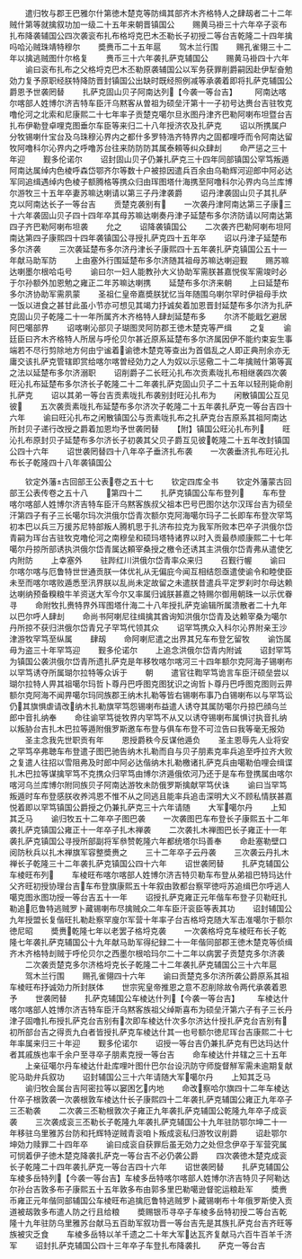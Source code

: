 <!-- { "loadSidebar": true } -->
　　遣归牧与郡王巴雅尔什第徳木楚克等防缉其部齐木齐格特人之肆刼者二十二年贼什第等就擒叙功加一级二十五年来朝晋镇国公
　　赐黄马褂三十六年卒子衮布扎布降袭辅国公四次袭衮布扎布格埒克巴木丕勒长子初授二等台吉乾隆二十四年擒吗哈沁贼珠靖特穆尔
　　奬赉币二十五年扈
　　驾木兰行围
　　赐孔雀翎三十二年以擒逃贼图什尔格复
　　赉币三十六年袭扎萨克辅国公
　　赐黄马褂四十六年
　　谕曰衮布扎布之父格埒克巴木丕勒原袭辅国公以军务获罪削爵嗣因赴伊犁奋勉効力复予原职经朕特降防晋封镇国公出缺时既经照例减等承袭着即将扎萨克辅国公爵恩予世袭罔替
　　扎萨克固山贝子阿南达列【今袭一等台吉】
　　阿南达喀尔喀部人姓博尔济吉特车臣汗乌黙客从曽祖为硕垒汗第十一子初号达赉台吉驻牧克噜伦河之北索和尼康熙二十七年率子贡楚克噶尔旦氷图丹津齐巴勒阿喇布坦暨台吉扎布伊勒登卓哩克图垂尔车臣等来归二十八年授济农及扎萨克
　　诏以所携属户分牧锡喇什宝台及乌珠穆沁界内之都什多罗特浩齐特界内之固都哩呼而令阿南达留牧阿噜科尔沁界内之呼噜苏台往来防防防其属泰頼等纠众肆刦
　　命严惩之三十年迎
　　觐多伦诺尔
　　诏封固山贝子仍兼扎萨克三十四年同部镇国公罕笃叛遁阿南达属绰内色棱呼森岱鄂齐尔等数十户被掠因遣兵百余由乌勒辉河迎郎中阿必达军同追缉遇绰内色棱子额腾格等携众归由珲图塔什海携至阿噜科尔沁界内乌兰库博尔游牧三十五年卒妻苏嘛达喇请以第三子丹津袭爵
　　诏丹津袭固山贝子其扎萨克以阿南达长子一等台吉
　　贡楚克袭别有
　　一次袭丹津阿南达第三子康三十六年袭固山贝子四十四年卒其母苏嘛达喇奏丹津子延楚布多尔济防请以阿南达第四子齐巴勒阿喇布坦袭
　　允之
　　诏降袭镇国公
　　二次袭齐巴勒阿喇布坦阿南达第四子康熙四十四年袭镇国公寻授扎萨克四十五年卒
　　诏以丹津子延楚布多尔济袭
　　三次袭延楚布多尔济丹津长子康熙四十五年袭扎萨克镇国公五十一年献马助军防
　　上由塞外行围延楚布多尔济随其祖母苏嘛达喇迎觐
　　赐苏嘛达喇墨尔根哈屯号
　　谕曰尔一妇人能教孙大义协助军需朕甚嘉悦俟军需竣时必于尔孙额外加恩勉之雍正二年苏嘛达喇携
　　延楚布多尔济来朝
　　上曰延楚布多尔济协助军需夙蒙
　　圣祖仁皇帝嘉奬朕犹忆当年随围乌喇尔罕时伊祖母手炊一饭以进食之甚甘此虽小节亦可想见其竭力抒诚矣着加恩晋封延楚布多尔济为扎萨克固山贝子乾隆二十一年所属齐木齐格特人肆刦延楚布多
　　尔济不能戢乞避居阿巴噶部界
　　诏喀喇沁部贝子瑚图灵阿防郡王徳木楚克等严缉
　　之复
　　谕廷臣曰齐木齐格特人所居与呼伦贝尔甚近原系延楚布多尔济属因伊不能约束妄生事端若不尽行剪除地方何由宁谧着谕徳木楚克等查出为首倡乱之人即正典刑余亦无庸交该扎萨克管辖即赏给喀尔喀曽经効力之人为奴以示惩儆二十二年擒贼什第等寘之法以延楚布多尔济溺职
　　诏削爵子二长旺沁扎布次贡素咙扎布相继袭四次袭旺沁扎布延楚布多尔济长子乾隆二十二年袭扎萨克固山贝子二十五年以轻刑毙命削扎萨克
　　诏以其弟一等台吉贡素咙扎布袭别封旺沁扎布为
　　闲散镇国公互见彼
　　五次袭贡素咙扎布延楚布多尔济次子乾隆二十五年袭扎萨克一等台吉四十六年
　　谕曰旺沁扎布之闲散镇国公与贡素咙扎布之扎萨克台吉原系其祖阿南达所封贝子递行改授之爵着加恩均予世袭罔替
　　【附】镇国公旺沁扎布列
　　旺沁扎布原封贝子延楚布多尔济长子初袭其父贝子爵互见彼乾隆二十五年改封镇国公四十六年
　　诏世袭罔替四十八年卒子垂济扎布袭
　　一次袭垂济扎布旺沁扎布长子乾隆四十八年袭镇国公














　　钦定外藩古回部王公表卷之五十七
　　钦定四库全书
　　钦定外藩蒙古回部王公表传卷之五十八
　　第四十二
　　扎萨克镇国公车布登列
　　车布登喀尔喀部人姓博尔济吉特车臣汗乌黙客族叔父祖本巴号巴图尔达尔汉珲台吉为硕垒汗第四子有子三长噶尔玛次洪俄尔岱青次额尔克阿海噶尔玛子二长即车布登次罕笃初本巴以兵三万援苏尼特部叛人腾机思于扎济布拉克为我军所败本巴卒子洪俄尔岱青嗣为珲台吉驻牧克噜伦河之南穆垒和硕玛塔特诸界以时入贡最恭顺康熙二十七年噶尔丹掠所部诱执洪俄尔岱青属达頼宰桑授之檄令还诱其主洪俄尔岱青弗从遣使乞内附防
　　上幸塞外
　　驻跸红川洪俄尔岱青率众来归
　　召觐行幄
　　谕曰尔喀尔喀与厄鲁特世世通贡朕一体优礼从无偏庇今闻互相结怨亟遣使谕令和睦使臣未至而喀尔喀败遁悉至汛界朕以乱尚未定故留之未遣朕昔遣兵平定罗刹时尔母达赖达喇纳预备糗粮牛羊资送大军今尔又率属归诚朕甚嘉之特赐尔御用朝珠一以示优眷寻
　　命附牧扎赉特界外珲图塔什海二十八年授扎萨克谕辑所属溃散者二十九年以巴尔呼人肆刦
　　命尚书阿喇尼往缉擒其酋询知洪俄尔岱青及达赖宰桑为噶尔丹所掠不获归洪俄尔岱青兄子罕笃代领其众
　　诏罕笃携众入科尔沁界附亲王沙津游牧罕笃至纵属
　　肆刼
　　命阿喇尼遣之出界其兄车布登乞留牧
　　谕饬属毋为盗三十年罕笃迎
　　觐多伦诺尔
　　上追念洪俄尔岱青内附诚
　　诏封罕笃为镇国公袭洪俄尔岱青所遗扎萨克是年移牧喀尔喀河三十四年额尔克阿海子锡喇布以罕笃诱夺所属瑚尔拉特等众诉于
　　朝
　　遣官往鞫罕笃诡言车臣汗硕垒尝以瑚尔拉特人畀其祖噶尔玛哲卜尊丹巴呼图克图犹识之询哲卜尊丹巴呼图克图则云畀额尔克阿海不闻畀噶尔玛同族郡王纳木扎勒等皆右锡喇布事乃白锡喇布以与罕笃讼仍其旗惧虐请改纳木扎勒旗罕笃怨锡喇布益遣人诱夺其属防噶尔丹掠巴顔乌兰郎中音扎纳奉
　　命往谕罕笃徙牧界内罕笃不从又以诱夺锡喇布属惧讨执音扎纳以叛胁台吉扎木巴拉等遁附俄罗斯邀车布登与俱车布登不可泣告曰我等毫无报効
　　圣主念我先世职贡有年
　　恩授爵秩今反谋他遁负
　　圣主恩辱先人业将安之罕笃卒弗聴车布登遣子图巴驰告纳木扎勒而自与贝子朋素克率兵追至呼拉齐大败之复遣人往招以雪阻弗及时郎中阿必达偕纳木扎勒檄诸扎萨克兵由噶勒伯哩会缉谍扎木巴拉等谋擒罕笃不克携众归罕笃由博尔济遁俄侬河乃还于是车布登携属由喀尔喀河乌兰库博尔附同族贝子阿南达游牧未防俄罗斯擒献罕笃伏诛
　　谕曰当罕笃叛遁时车布登感朕收养鸿恩不惟不从之同逃且能率兵追击深明大义不顾私情朕甚嘉悦着即以罕笃镇国公爵授之仍兼扎萨克三十六年请随
　　大军噶尔丹
　　上知其乏马
　　谕归牧五十二年卒子图巴袭
　　一次袭图巴车布登长子康熙五十二年袭扎萨克镇国公雍正十一年卒子扎木禅袭
　　二次袭扎木禅图巴长子雍正十一年袭扎萨克镇国公寻授所部副将军叅赞乾隆六年都统塔尔玛善奉
　　命赴塞勒壁口阅防秋兵以扎木禅旗军容整奬赉之
　　三十二年卒子云丹袭
　　三次袭云丹扎木禅长子乾隆三十二年袭扎萨克镇国公四十六年
　　诏世袭罔替
　　扎萨克辅国公车棱旺布列
　　车棱旺布喀尔喀部人姓博尔济吉特贝勒车布登从弟祖巴特玛达什父齐旺初授协理台吉车布登旗康熙五十年叙由敦都台察罕徳哷苏追缉巴尔呼逃人噶克图氷图功授一等台吉五十一年
　　诏授扎萨克雍正元年偕车布登子贝勒旺扎勒追厄鲁特逃贼罗卜藏锡喇布尽擒贼众二年车臣汗衮臣等表其功
　　诏封辅国公九年授盟长复偕旺扎勒赴察罕廋尔军营十年率子台吉格埒克随大军击准噶尔于额尔徳尼昭
　　奬赉乾隆七年以老罢子格埒克袭
　　一次袭格埒克车棱旺布长子乾隆七年袭扎萨克辅国公十九年献马助军得纪録二十一年偕同部郡王徳木楚克等侦缉齐木齐格特刦贼于呼伦贝尔之西墨尔根哈玛尔二十二年以病罢子贡楚克多尔济袭
　　二次袭贡楚克多尔济格埒克长子乾隆二十二年袭扎萨克辅国公三十六年扈
　　驾木兰行围
　　赐孔雀翎四十六年
　　谕曰贡楚克多尔济所袭公爵原系其祖车棱旺布抒诚効力所封朕体
　　世宗宪皇帝推恩之意不忍削除故令两代承袭着恩予
　　世袭罔替
　　扎萨克辅国公车棱达什列【今袭一等台吉】
　　车棱达什喀尔喀部人姓博尔济吉特车臣汗乌黙客族祖父绰斯喜布为硕垒汗第六子有子三长丹津子固噜扎布授扎萨克台吉别有次即车棱达什次多尔济达什授扎萨克台吉别有初所部台吉之得贡九白者皆授扎萨克车棱达什其一也号额尔徳尼珲台吉康熙二十七年率属来归三十年迎
　　觐多伦诺尔
　　诏授一等台吉仍兼扎萨克有巴达玛达什者其戚族也率千余户至寻卒子朋素克授一等台吉
　　命车棱达什并辖之三十五年
　　上亲征噶尔丹车棱达什赴库哩叶图什巴尔台设汛防守师旋督觧军需未逾期复献驼马助弁兵叙功
　　诏封辅国公三十六年请随大军噶尔丹
　　上知其乏马
　　谕归牧会属台吉阿密拉等以窭困乞内地
　　命改察哈尔旗四十二年车棱达什卒子根敦袭一次袭根敦车棱达什长子康熙四十二年袭扎萨克辅国公雍正九年卒子三丕勒袭
　　二次袭三丕勒根敦次子雍正九年袭扎萨克辅国公乾隆九年卒子成衮袭
　　三次袭成衮三丕勒长子乾隆九年袭扎萨克辅国公十九年驻防鄂尔坤二十一年移驻乌里雅苏台防和托辉特逆贼青衮咱卜叛成衮私归游牧议削爵
　　诏赴鄂尔坤効力赎罪二十四年卒
　　谕曰成衮自获罪后虽无効力之处但念伊卒于军营究属可悯着伊子徳木楚克降袭扎萨克一等台吉不必仍袭公爵
　　四次袭徳木楚克成衮长子乾隆二十四年袭扎萨克一等台吉四十六年
　　诏世袭罔替
　　扎萨克辅国公车棱多岳特列【今袭一等台吉】车棱多岳特喀尔喀部人姓博尔济吉特贝子阿勒达尔孙台吉敦多布子康熙五十五年敦多布由郭多里巴勒噶逊督驼运粮赴军
　　奬赉币雍正元年偕同部辅国公车棱旺布追擒厄鲁特逃贼罗卜藏锡喇布十年俄罗斯使入贡道被刼敦多布遣人防之行且给粮
　　奬赐银币寻卒子车棱多岳特初授二等台吉乾隆十九年驻防乌里雅苏台献马五百助军叙功晋一等台吉先是其族扎萨克台吉齐旺等族被灾乏食
　　车棱多岳特以羊千遗之二十年大军达瓦齐复献马六百牛百羊千济军
　　诏封扎萨克辅国公四十三年卒子车登扎布降袭扎
　　萨克一等台吉

